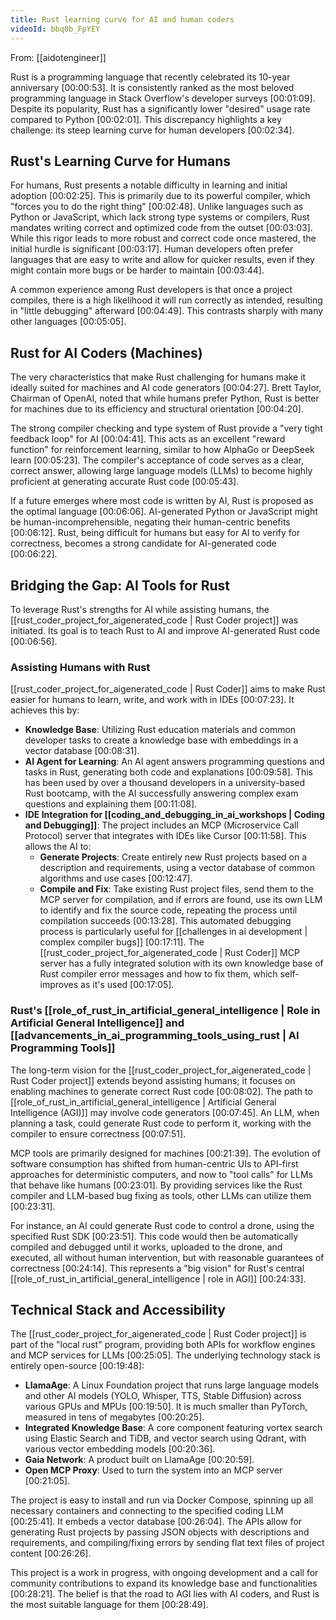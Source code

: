 ```yaml
---
title: Rust learning curve for AI and human coders
videoId: bbq0b_FpYEY
---
```


From: [[aidotengineer]] <br/> 

Rust is a programming language that recently celebrated its 10-year anniversary <a class="yt-timestamp" data-t="00:00:53">[00:00:53]</a>. It is consistently ranked as the most beloved programming language in Stack Overflow's developer surveys <a class="yt-timestamp" data-t="00:01:09">[00:01:09]</a>. Despite its popularity, Rust has a significantly lower "desired" usage rate compared to Python <a class="yt-timestamp" data-t="00:02:01">[00:02:01]</a>. This discrepancy highlights a key challenge: its steep learning curve for human developers <a class="yt-timestamp" data-t="00:02:34">[00:02:34]</a>.

## Rust's Learning Curve for Humans

For humans, Rust presents a notable difficulty in learning and initial adoption <a class="yt-timestamp" data-t="00:02:25">[00:02:25]</a>. This is primarily due to its powerful compiler, which "forces you to do the right thing" <a class="yt-timestamp" data-t="00:02:48">[00:02:48]</a>. Unlike languages such as Python or JavaScript, which lack strong type systems or compilers, Rust mandates writing correct and optimized code from the outset <a class="yt-timestamp" data-t="00:03:03">[00:03:03]</a>. While this rigor leads to more robust and correct code once mastered, the initial hurdle is significant <a class="yt-timestamp" data-t="00:03:17">[00:03:17]</a>. Human developers often prefer languages that are easy to write and allow for quicker results, even if they might contain more bugs or be harder to maintain <a class="yt-timestamp" data-t="00:03:44">[00:03:44]</a>.

A common experience among Rust developers is that once a project compiles, there is a high likelihood it will run correctly as intended, resulting in "little debugging" afterward <a class="yt-timestamp" data-t="00:04:49">[00:04:49]</a>. This contrasts sharply with many other languages <a class="yt-timestamp" data-t="00:05:05">[00:05:05]</a>.

## Rust for AI Coders (Machines)

The very characteristics that make Rust challenging for humans make it ideally suited for machines and AI code generators <a class="yt-timestamp" data-t="00:04:27">[00:04:27]</a>. Brett Taylor, Chairman of OpenAI, noted that while humans prefer Python, Rust is better for machines due to its efficiency and structural orientation <a class="yt-timestamp" data-t="00:04:20">[00:04:20]</a>.

The strong compiler checking and type system of Rust provide a "very tight feedback loop" for AI <a class="yt-timestamp" data-t="00:04:41">[00:04:41]</a>. This acts as an excellent "reward function" for reinforcement learning, similar to how AlphaGo or DeepSeek learn <a class="yt-timestamp" data-t="00:05:23">[00:05:23]</a>. The compiler's acceptance of code serves as a clear, correct answer, allowing large language models (LLMs) to become highly proficient at generating accurate Rust code <a class="yt-timestamp" data-t="00:05:43">[00:05:43]</a>.

If a future emerges where most code is written by AI, Rust is proposed as the optimal language <a class="yt-timestamp" data-t="00:06:06">[00:06:06]</a>. AI-generated Python or JavaScript might be human-incomprehensible, negating their human-centric benefits <a class="yt-timestamp" data-t="00:06:12">[00:06:12]</a>. Rust, being difficult for humans but easy for AI to verify for correctness, becomes a strong candidate for AI-generated code <a class="yt-timestamp" data-t="00:06:22">[00:06:22]</a>.

## Bridging the Gap: AI Tools for Rust

To leverage Rust's strengths for AI while assisting humans, the [[rust_coder_project_for_aigenerated_code | Rust Coder project]] was initiated. Its goal is to teach Rust to AI and improve AI-generated Rust code <a class="yt-timestamp" data-t="00:06:56">[00:06:56]</a>.

### Assisting Humans with Rust

[[rust_coder_project_for_aigenerated_code | Rust Coder]] aims to make Rust easier for humans to learn, write, and work with in IDEs <a class="yt-timestamp" data-t="00:07:23">[00:07:23]</a>. It achieves this by:
*   **Knowledge Base**: Utilizing Rust education materials and common developer tasks to create a knowledge base with embeddings in a vector database <a class="yt-timestamp" data-t="00:08:31">[00:08:31]</a>.
*   **AI Agent for Learning**: An AI agent answers programming questions and tasks in Rust, generating both code and explanations <a class="yt-timestamp" data-t="00:09:58">[00:09:58]</a>. This has been used by over a thousand developers in a university-based Rust bootcamp, with the AI successfully answering complex exam questions and explaining them <a class="yt-timestamp" data-t="00:11:08">[00:11:08]</a>.
*   **IDE Integration for [[coding_and_debugging_in_ai_workshops | Coding and Debugging]]**: The project includes an MCP (Microservice Call Protocol) server that integrates with IDEs like Cursor <a class="yt-timestamp" data-t="00:11:58">[00:11:58]</a>. This allows the AI to:
    *   **Generate Projects**: Create entirely new Rust projects based on a description and requirements, using a vector database of common algorithms and use cases <a class="yt-timestamp" data-t="00:12:47">[00:12:47]</a>.
    *   **Compile and Fix**: Take existing Rust project files, send them to the MCP server for compilation, and if errors are found, use its own LLM to identify and fix the source code, repeating the process until compilation succeeds <a class="yt-timestamp" data-t="00:13:28">[00:13:28]</a>. This automated debugging process is particularly useful for [[challenges in ai development | complex compiler bugs]] <a class="yt-timestamp" data-t="00:17:11">[00:17:11]</a>. The [[rust_coder_project_for_aigenerated_code | Rust Coder]] MCP server has a fully integrated solution with its own knowledge base of Rust compiler error messages and how to fix them, which self-improves as it's used <a class="yt-timestamp" data-t="00:17:05">[00:17:05]</a>.

### Rust's [[role_of_rust_in_artificial_general_intelligence | Role in Artificial General Intelligence]] and [[advancements_in_ai_programming_tools_using_rust | AI Programming Tools]]

The long-term vision for the [[rust_coder_project_for_aigenerated_code | Rust Coder project]] extends beyond assisting humans; it focuses on enabling machines to generate correct Rust code <a class="yt-timestamp" data-t="00:08:02">[00:08:02]</a>. The path to [[role_of_rust_in_artificial_general_intelligence | Artificial General Intelligence (AGI)]] may involve code generators <a class="yt-timestamp" data-t="00:07:45">[00:07:45]</a>. An LLM, when planning a task, could generate Rust code to perform it, working with the compiler to ensure correctness <a class="yt-timestamp" data-t="00:07:51">[00:07:51]</a>.

MCP tools are primarily designed for machines <a class="yt-timestamp" data-t="00:21:39">[00:21:39]</a>. The evolution of software consumption has shifted from human-centric UIs to API-first approaches for deterministic computers, and now to "tool calls" for LLMs that behave like humans <a class="yt-timestamp" data-t="00:23:01">[00:23:01]</a>. By providing services like the Rust compiler and LLM-based bug fixing as tools, other LLMs can utilize them <a class="yt-timestamp" data-t="00:23:31">[00:23:31]</a>.

For instance, an AI could generate Rust code to control a drone, using the specified Rust SDK <a class="yt-timestamp" data-t="00:23:51">[00:23:51]</a>. This code would then be automatically compiled and debugged until it works, uploaded to the drone, and executed, all without human intervention, but with reasonable guarantees of correctness <a class="yt-timestamp" data-t="00:24:14">[00:24:14]</a>. This represents a "big vision" for Rust's central [[role_of_rust_in_artificial_general_intelligence | role in AGI]] <a class="yt-timestamp" data-t="00:24:33">[00:24:33]</a>.

## Technical Stack and Accessibility

The [[rust_coder_project_for_aigenerated_code | Rust Coder project]] is part of the "local rust" program, providing both APIs for workflow engines and MCP services for LLMs <a class="yt-timestamp" data-t="00:25:05">[00:25:05]</a>. The underlying technology stack is entirely open-source <a class="yt-timestamp" data-t="00:19:48">[00:19:48]</a>:
*   **LlamaAge**: A Linux Foundation project that runs large language models and other AI models (YOLO, Whisper, TTS, Stable Diffusion) across various GPUs and MPUs <a class="yt-timestamp" data-t="00:19:50">[00:19:50]</a>. It is much smaller than PyTorch, measured in tens of megabytes <a class="yt-timestamp" data-t="00:20:25">[00:20:25]</a>.
*   **Integrated Knowledge Base**: A core component featuring vortex search using Elastic Search and TiDB, and vector search using Qdrant, with various vector embedding models <a class="yt-timestamp" data-t="00:20:36">[00:20:36]</a>.
*   **Gaia Network**: A product built on LlamaAge <a class="yt-timestamp" data-t="00:20:59">[00:20:59]</a>.
*   **Open MCP Proxy**: Used to turn the system into an MCP server <a class="yt-timestamp" data-t="00:21:05">[00:21:05]</a>.

The project is easy to install and run via Docker Compose, spinning up all necessary containers and connecting to the specified coding LLM <a class="yt-timestamp" data-t="00:25:41">[00:25:41]</a>. It embeds a vector database <a class="yt-timestamp" data-t="00:26:04">[00:26:04]</a>. The APIs allow for generating Rust projects by passing JSON objects with descriptions and requirements, and compiling/fixing errors by sending flat text files of project content <a class="yt-timestamp" data-t="00:26:26">[00:26:26]</a>.

This project is a work in progress, with ongoing development and a call for community contributions to expand its knowledge base and functionalities <a class="yt-timestamp" data-t="00:28:21">[00:28:21]</a>. The belief is that the road to AGI lies with AI coders, and Rust is the most suitable language for them <a class="yt-timestamp" data-t="00:28:49">[00:28:49]</a>.